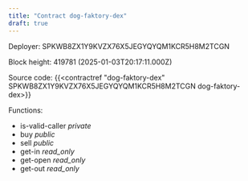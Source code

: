 ```yaml
---
title: "Contract dog-faktory-dex"
draft: true
---
```

Deployer: SPKWB8ZX1Y9KVZX76X5JEGYQYQM1KCR5H8M2TCGN


 



Block height: 419781 (2025-01-03T20:17:11.000Z)

Source code: {{<contractref "dog-faktory-dex" SPKWB8ZX1Y9KVZX76X5JEGYQYQM1KCR5H8M2TCGN dog-faktory-dex>}}

Functions:

* is-valid-caller _private_
* buy _public_
* sell _public_
* get-in _read_only_
* get-open _read_only_
* get-out _read_only_
